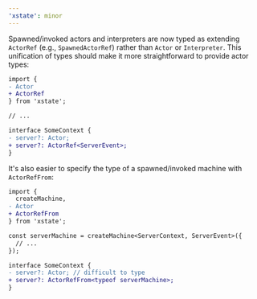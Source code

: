 ```yaml
---
'xstate': minor
---
```


Spawned/invoked actors and interpreters are now typed as extending `ActorRef` (e.g., `SpawnedActorRef`) rather than `Actor` or `Interpreter`. This unification of types should make it more straightforward to provide actor types:

```diff
import {
- Actor
+ ActorRef
} from 'xstate';

// ...

interface SomeContext {
- server?: Actor;
+ server?: ActorRef<ServerEvent>;
}
```

It's also easier to specify the type of a spawned/invoked machine with `ActorRefFrom`:

```diff
import {
  createMachine,
- Actor
+ ActorRefFrom
} from 'xstate';

const serverMachine = createMachine<ServerContext, ServerEvent>({
  // ...
});

interface SomeContext {
- server?: Actor; // difficult to type
+ server?: ActorRefFrom<typeof serverMachine>;
}
```
